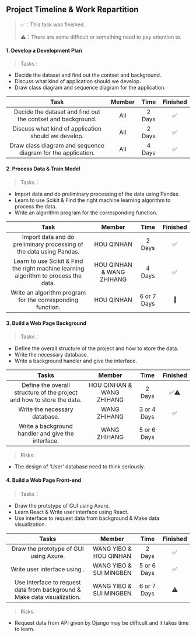 ## Project Timeline & Work Repartition

> ✅：This task was finished.
>
> ⚠️：There are some difficult or something need to pay attention to.

#### 1. Develop a Development Plan

> Tasks :

- Decide the dataset and find out the contxet and background.
- Discuss what kind of application should we develop.
- Draw class diagram and sequence diagram for the application.

|                             Task                             | Member |  Time  | Finished |
| :----------------------------------------------------------: | :----: | :----: | :------: |
| Decide the dataset and find out the contxet and background.  |  All   | 2 Days |    ✅     |
|     Discuss what kind of application should we develop.      |  All   | 2 Days |    ✅     |
| Draw class diagram and sequence diagram for the application. |  All   | 4 Days |    ✅     |

#### 2. Process Data & Train Model

> Tasks：

- Import data and do preliminary processing of the data using Pandas.
- Learn to use Scikit & Find the right machine learning algorithm to process the data.
- Write an algorithm program for the corresponding function.

|                             Task                             |          Member           |    Time     | Finished |
| :----------------------------------------------------------: | :-----------------------: | :---------: | :------: |
| Import data and do preliminary processing of the data using Pandas. |        HOU QINHAN         |   2 Days    |    ✅     |
| Learn to use Scikit & Find the right machine learning algorithm to process the data. | HOU QINHAN & WANG ZHIHANG |   4 Days    |    ✅     |
|  Write an algorithm program for the corresponding function.  |        HOU QINHAN         | 6 or 7 Days |     🚧     |

#### 3. Build a Web Page Background

> Tasks：

- Define the overall structure of the project and how to store the data.
- Write the necessary database.
- Write a background handler and give the interface.

|                            Tasks                             |          Member           |    Time     | Finished |
| :----------------------------------------------------------: | :-----------------------: | :---------: | :------: |
| Define the overall structure of the project and how to store the data. | HOU QINHAN & WANG ZHIHANG |   2 Days    |    ✅⚠️    |
|                Write the necessary database.                 |       WANG ZHIHANG        | 3 or 4 Days |     ✅     |
|      Write a background handler and give the interface.      |       WANG ZHIHANG        | 5 or 6 Days |          |

> Risks:

- The design of 'User' database need to think seriously.

#### 4. Build a Web Page Front-end

> Tasks：

- Draw the prototype of GUI using Axure. 
- Learn React & Write user interface using React.
- Use interface to request data from background & Make data visualization.

|                            Tasks                             |         Member          |    Time     | Finished |
| :----------------------------------------------------------: | :---------------------: | :---------: | :------: |
|            Draw the prototype of GUI using Axure.            | WANG YIBO & HOU QINHAN  |   2 Days    |    ✅     |
|        Write user interface using .        | WANG YIBO & SUI MINGBEN | 5 or 6 Days |     ✅     |
| Use interface to request data from background & Make data visualization. | WANG YIBO & SUI MINGBEN | 6 or 7 Days |    ⚠️     |

> Risks:

- Request data from API given by Django may be difficult and it takes time to learn.
